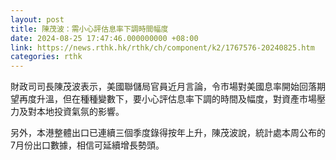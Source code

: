 ```yaml
---
layout: post
title: 陳茂波：需小心評估息率下調時間幅度
date: 2024-08-25 17:47:46.000000000 +08:00
link: https://news.rthk.hk/rthk/ch/component/k2/1767576-20240825.htm
categories: rthk
---
```


財政司司長陳茂波表示，美國聯儲局官員近月言論，令市場對美國息率開始回落期望再度升溫，但在種種變數下，要小心評估息率下調的時間及幅度，對資產市場壓力及對本地投資氣氛的影響。

另外，本港整體出口已連續三個季度錄得按年上升，陳茂波說，統計處本周公布的7月份出口數據，相信可延續增長勢頭。
